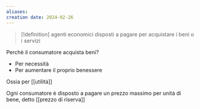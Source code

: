 ```yaml
---
aliases: 
creation date: 2024-02-26
---
```


>[!definition]
>agenti economici disposti a pagare per acquistare i beni o i servizi

Perchè il consumatore acquista beni?
- Per necessità
- Per aumentare il proprio benessere

Ossia per [[utilità]]


Ogni consumatore è disposto a pagare un prezzo massimo per unità di bene, detto [[prezzo di riserva]]

